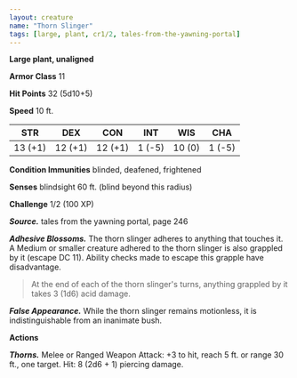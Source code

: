 ```yaml
---
layout: creature
name: "Thorn Slinger"
tags: [large, plant, cr1/2, tales-from-the-yawning-portal]
---
```


**Large plant, unaligned**

**Armor Class** 11

**Hit Points** 32 (5d10+5)

**Speed** 10 ft.

|   STR   |   DEX   |   CON   |   INT   |   WIS   |   CHA   |
|:-----:|:-----:|:-----:|:-----:|:-----:|:-----:|
| 13 (+1) | 12 (+1) | 12 (+1) | 1 (-5) | 10 (0) | 1 (-5) |

**Condition Immunities** blinded, deafened, frightened

**Senses** blindsight 60 ft. (blind beyond this radius)

**Challenge** 1/2 (100 XP)

***Source.*** tales from the yawning portal,  page 246

***Adhesive Blossoms.*** The thorn slinger adheres to anything that touches it. A Medium or smaller creature adhered to the thorn slinger is also grappled by it (escape DC 11). Ability checks made to escape this grapple have disadvantage.

>At the end of each of the thorn slinger's turns, anything grappled by it takes 3 (1d6) acid damage.

***False Appearance.*** While the thorn slinger remains motionless, it is indistinguishable from an inanimate bush.

**Actions**

***Thorns.*** Melee or Ranged Weapon Attack: +3 to hit, reach 5 ft. or range 30 ft., one target. Hit: 8 (2d6 + 1) piercing damage.

